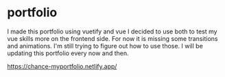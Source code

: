 # portfolio

I made this portfolio using vuetify and vue I decided to use both to test my vue skills more on the frontend side. For now it is missing some transitions and animations. I'm still trying to figure out how to use those. I will be updating this portfolio every now and then. 

https://chance-myportfolio.netlify.app/
